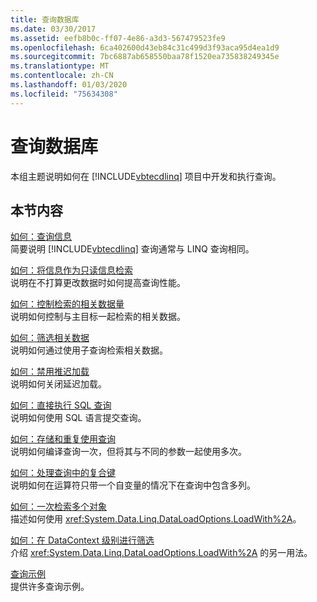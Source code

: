 ```yaml
---
title: 查询数据库
ms.date: 03/30/2017
ms.assetid: eefb8b0c-ff07-4e86-a3d3-567479523fe9
ms.openlocfilehash: 6ca402600d43eb84c31c499d3f93aca95d4ea1d9
ms.sourcegitcommit: 7bc6887ab658550baa78f1520ea735838249345e
ms.translationtype: MT
ms.contentlocale: zh-CN
ms.lasthandoff: 01/03/2020
ms.locfileid: "75634308"
---
```

# <a name="querying-the-database"></a>查询数据库
本组主题说明如何在 [!INCLUDE[vbtecdlinq](../../../../../../includes/vbtecdlinq-md.md)] 项目中开发和执行查询。  
  
## <a name="in-this-section"></a>本节内容  
 [如何：查询信息](how-to-query-for-information.md)  
 简要说明 [!INCLUDE[vbtecdlinq](../../../../../../includes/vbtecdlinq-md.md)] 查询通常与 LINQ 查询相同。  
  
 [如何：将信息作为只读信息检索](how-to-retrieve-information-as-read-only.md)  
 说明在不打算更改数据时如何提高查询性能。  
  
 [如何：控制检索的相关数据量](how-to-control-how-much-related-data-is-retrieved.md)  
 说明如何控制与主目标一起检索的相关数据。  
  
 [如何：筛选相关数据](how-to-filter-related-data.md)  
 说明如何通过使用子查询检索相关数据。  
  
 [如何：禁用推迟加载](how-to-turn-off-deferred-loading.md)  
 说明如何关闭延迟加载。  
  
 [如何：直接执行 SQL 查询](how-to-directly-execute-sql-queries.md)  
 说明如何使用 SQL 语言提交查询。  
  
 [如何：存储和重复使用查询](how-to-store-and-reuse-queries.md)  
 说明如何编译查询一次，但将其与不同的参数一起使用多次。  
  
 [如何：处理查询中的复合键](how-to-handle-composite-keys-in-queries.md)  
 说明如何在运算符只带一个自变量的情况下在查询中包含多列。  
  
 [如何：一次检索多个对象](how-to-retrieve-many-objects-at-once.md)  
 描述如何使用 <xref:System.Data.Linq.DataLoadOptions.LoadWith%2A>。  
  
 [如何：在 DataContext 级别进行筛选](how-to-filter-at-the-datacontext-level.md)  
 介绍 <xref:System.Data.Linq.DataLoadOptions.LoadWith%2A> 的另一用法。  
  
 [查询示例](query-examples.md)  
 提供许多查询示例。

